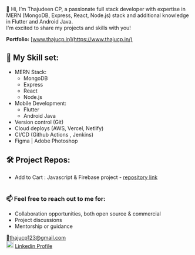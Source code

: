👋 Hi, I’m Thajudeen CP, a passionate full stack developer with expertise in MERN (MongoDB, Express, React, Node.js) stack and additional knowledge in Flutter and Android Java.
<br/>I'm excited to share my projects and skills with you!

**Portfolio:** [www.thajucp.in](https://www.thajucp.in/)

## 🎯 My Skill set:
 - MERN Stack:
    - MongoDB
    - Express
    - React
    - Node.js
 - Mobile Development:
    - Flutter
    - Android Java
 - Version control (Git)
 - Cloud deploys (AWS, Vercel, Netlify)
 - CI/CD (Github Actions , Jenkins)
 - Figma  | Adobe Photoshop

## 🛠️ Project Repos:

- Add to Cart : Javascript & Firebase project - [repository link](https://github.com/thajucp123/add-to-cart.git)

#

### 📫 Feel free to reach out to me for:
- Collaboration opportunities, both open source & commercial
- Project discussions
- Mentorship or guidance

📧thajucp123@gmail.com <br/>
<img src="https://cdn.icon-icons.com/icons2/1826/PNG/512/4202085linkedinlogosocialsocialmedia-115603_115698.png" width="20" height="20"> [Linkedin Profile](https://www.linkedin.com/in/thaju-fakrudheen/) 

<!---
thajucp123/thajucp123 is a ✨ special ✨ repository because its `README.md` (this file) appears on your GitHub profile.
You can click the Preview link to take a look at your changes.
--->
